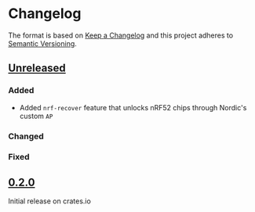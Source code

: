 # Changelog

The format is based on [Keep a Changelog](https://keepachangelog.com/en/1.0.0/)
and this project adheres to [Semantic Versioning](https://semver.org/spec/v2.0.0.html).

## [Unreleased]

### Added

- Added `nrf-recover` feature that unlocks nRF52 chips through Nordic's custom `AP`

### Changed

### Fixed


## [0.2.0]

Initial release on crates.io

[Unreleased]: https://github.com/probe-rs/probe-rs/compare/v0.2.0...master
[0.2.0]: https://github.com/probe-rs/probe-rs/releases/tag/v0.2.0
